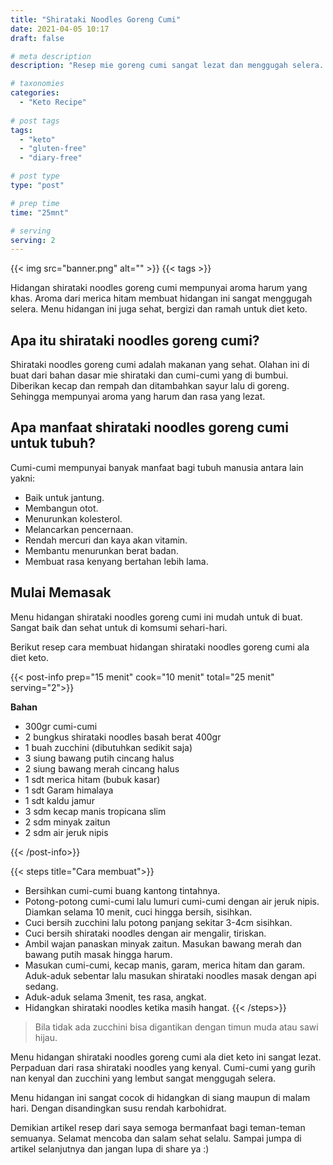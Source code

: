 ```yaml
---
title: "Shirataki Noodles Goreng Cumi"
date: 2021-04-05 10:17
draft: false

# meta description
description: "Resep mie goreng cumi sangat lezat dan menggugah selera. Sangat ramah untuk diet keto."

# taxonomies
categories:
  - "Keto Recipe"
  
# post tags
tags:
  - "keto"
  - "gluten-free"
  - "diary-free"

# post type
type: "post"

# prep time
time: "25mnt"

# serving
serving: 2
---
```


{{< img src="banner.png" alt="" >}}
{{< tags >}}

Hidangan shirataki noodles goreng cumi mempunyai aroma harum yang khas. Aroma dari merica hitam membuat hidangan ini sangat menggugah selera. Menu hidangan ini juga sehat, bergizi dan ramah untuk diet keto.

## Apa itu shirataki noodles goreng cumi?

Shirataki noodles goreng cumi adalah makanan yang sehat. Olahan ini di buat dari bahan dasar mie shirataki dan cumi-cumi yang di bumbui. Diberikan kecap dan rempah dan ditambahkan sayur lalu di goreng. Sehingga mempunyai aroma yang harum dan rasa yang lezat.

## Apa manfaat shirataki noodles goreng cumi untuk tubuh?

Cumi-cumi mempunyai banyak manfaat bagi tubuh manusia antara lain yakni:
- Baik untuk jantung.
- Membangun otot.
- Menurunkan kolesterol.
- Melancarkan pencernaan.
- Rendah mercuri dan kaya akan vitamin. 
- Membantu menurunkan berat badan.
- Membuat rasa kenyang bertahan lebih lama.

## Mulai Memasak 

Menu hidangan shirataki noodles goreng cumi ini mudah untuk di buat. Sangat baik dan sehat untuk di komsumi sehari-hari.

Berikut resep cara membuat hidangan shirataki noodles goreng cumi ala diet keto.

{{< post-info prep="15 menit" cook="10 menit" total="25 menit" serving="2">}}

__Bahan__ 

- 300gr cumi-cumi
- 2 bungkus shirataki noodles basah berat 400gr
- 1 buah zucchini (dibutuhkan sedikit saja)
- 3 siung bawang putih cincang halus
- 2 siung bawang merah cincang halus
- 1 sdt merica hitam (bubuk kasar)
- 1 sdt Garam himalaya
- 1 sdt kaldu jamur
- 3 sdm kecap manis tropicana slim
- 2 sdm minyak zaitun
- 2 sdm air jeruk nipis

{{< /post-info>}}

{{< steps title="Cara membuat">}}
- Bersihkan cumi-cumi buang kantong tintahnya.
- Potong-potong cumi-cumi lalu lumuri cumi-cumi dengan air jeruk nipis. Diamkan selama 10 menit, cuci hingga bersih, sisihkan.
- Cuci bersih zucchini lalu potong panjang sekitar 3-4cm sisihkan.
- Cuci bersih shirataki noodles dengan air mengalir, tiriskan.
- Ambil wajan panaskan minyak zaitun. Masukan bawang merah dan bawang putih masak hingga harum.
- Masukan cumi-cumi, kecap manis, garam, merica hitam dan garam. Aduk-aduk sebentar lalu masukan shirataki noodles masak dengan api sedang.
- Aduk-aduk selama 3menit, tes rasa, angkat.
- Hidangkan shirataki noodles ketika masih hangat.
{{< /steps>}}

>Bila tidak ada zucchini bisa digantikan dengan timun muda atau sawi hijau.


Menu hidangan shirataki noodles goreng cumi ala diet keto ini sangat lezat. Perpaduan dari rasa shirataki noodles yang kenyal. Cumi-cumi yang gurih nan kenyal dan zucchini yang lembut sangat menggugah selera.

Menu hidangan ini sangat cocok di hidangkan di siang maupun di malam hari. Dengan disandingkan susu rendah karbohidrat.

Demikian artikel resep dari saya semoga bermanfaat bagi teman-teman semuanya. Selamat mencoba dan salam sehat selalu. Sampai jumpa di artikel selanjutnya dan jangan lupa di share ya :)